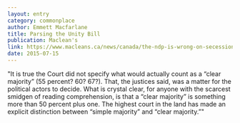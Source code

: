 ```yaml
---
layout: entry
category: commonplace
author: Emmett Macfarlane
title: Parsing the Unity Bill
publication: Maclean's
link: https://www.macleans.ca/news/canada/the-ndp-is-wrong-on-secession-the-clarity-act-and-the-supreme-court/
date: 2015-07-15
---
```


"It is true the Court did not specify what would actually count as a “clear majority” (55 percent? 60? 67?). That, the justices said, was a matter for the political actors to decide. What is crystal clear, for anyone with the scarcest smidgen of reading comprehension, is that a “clear majority” is something more than 50 percent plus one. The highest court in the land has made an explicit distinction between “simple majority” and “clear majority.”"
 
 
